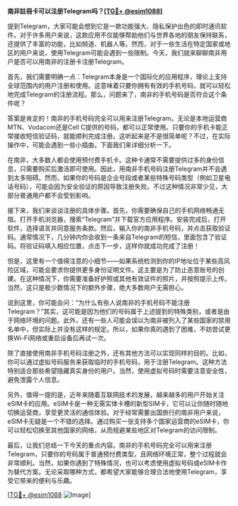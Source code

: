**南非註冊卡可以注册Telegram吗？[[TG💪+ @esim1088](https://t.me/s/esim1088)]**

提到Telegram，大家可能会想到它是一款功能强大、隐私保护出色的即时通讯软件。对于许多用户来说，这款应用不仅能够帮助他们与世界各地的朋友保持联系，还提供了丰富的功能，比如频道、机器人等。然而，对于一些生活在特定国家或地区的用户来说，使用Telegram可能会遇到一些限制。今天，我们就来聊聊南非用户是否可以用南非的注册卡注册Telegram。

首先，我们需要明确一点：Telegram本身是一个国际化的应用程序，理论上支持全球范围内的用户注册和使用。这意味着只要你拥有有效的手机号码，就可以轻松地完成Telegram的注册流程。那么，问题来了，南非的手机号码是否符合这个条件呢？

答案是肯定的！南非的手机号码完全可以用来注册Telegram。无论是本地运营商MTN、Vodacom还是Cell C提供的号码，都可以正常使用。只要你的手机卡能正常接收短信验证码，就能顺利完成注册。这听起来是不是很简单呢？不过，在实际操作中，可能会遇到一些小插曲，下面我们来详细分析一下。

在南非，大多数人都会使用预付费手机卡。这种卡通常不需要提供过多的身份信息，只需要购买后激活即可使用。因此，用南非手机号码注册Telegram并不会遇到太多阻碍。然而，如果你的号码是企业号段或者某些特殊号码类型（例如卫星电话号码），可能会因为安全验证的原因导致注册失败。不过这种情况非常少见，大部分普通用户都不会受到影响。

接下来，我们来谈谈注册的具体步骤。首先，你需要确保自己的手机网络畅通无阻。打开手机浏览器，搜索“Telegram”并下载官方应用程序。安装完成后，打开软件，选择语言并同意服务条款。然后，输入你的南非手机号码，并点击获取验证码。通常情况下，几分钟内你会收到一条来自Telegram的短信，里面包含了验证码。将验证码填入相应位置，点击下一步，这样你就成功完成了注册！

但是，这里有一个值得注意的小细节——如果系统检测到你的IP地址位于某些高风险区域，可能会要求你提供更多身份证明文件。这主要是为了防止恶意账号的创建。在这种情况下，你需要准备好护照或其他有效证件的照片，并按照提示上传。当然，这只是极少数情况下的额外步骤，绝大多数用户无需担心。

说到这里，你可能会问：“为什么有些人说南非的手机号码不能注册Telegram？”其实，这可能是因为他们的号码属于上述提到的特殊类别，或者是由于网络环境的问题。此外，还有一些人可能会误以为南非被列入了某些国家的禁用名单中，但实际上并没有这样的规定。所以，如果你真的遇到了困难，不妨尝试更换Wi-Fi网络或重启设备后再试一次。

除了直接使用南非手机号码注册之外，还有其他方法可以实现同样的目的。比如，你可以通过虚拟号码服务来获取临时的手机号码，用于注册Telegram。这种方法特别适合那些希望隐藏真实身份的用户。当然，使用虚拟号码时需要注意安全性，避免泄露个人信息。

另外，值得一提的是，近年来随着互联网技术的发展，越来越多的用户开始关注eSIM卡的应用。eSIM卡是一种无需实体卡槽的新型SIM卡，它可以让你随时随地切换运营商，享受更灵活的通信体验。对于经常需要出国旅行的南非用户来说，eSIM卡无疑是一个不错的选择。通过购买一张支持多个国家运营商的eSIM卡，你可以轻松切换至其他国家的网络，从而规避某些地区对Telegram的访问限制。

最后，让我们总结一下今天的重点内容。南非的手机号码完全可以用来注册Telegram，只要你的号码属于普通预付费类型，且网络环境正常，整个过程就会非常顺利。当然，如果你遇到了特殊情况，也可以考虑使用虚拟号码或eSIM卡作为替代方案。无论采取哪种方式，都希望大家能够合理合法地使用Telegram，享受它带来的便利与乐趣。

[[TG💪+ @esim1088](https://t.me/s/esim1088) ![Image](https://i.postimg.cc/4NQfJmqS/Snipaste-2025-05-13-00-14-12.png)]